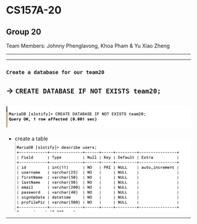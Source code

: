 # CS157A-20
Group 20
-------------------
Team Members:
Johnny Phenglavong,
Khoa Pham
& Yu Xiao Zheng


---
---

### `Create a database for our team20`
-> `CREATE DATABASE IF NOT EXISTS team20;`
---
![](img/2019-09-10-13-19-44.png)
---
- create a table
![](img/2019-09-10-13-22-02.png)
---

